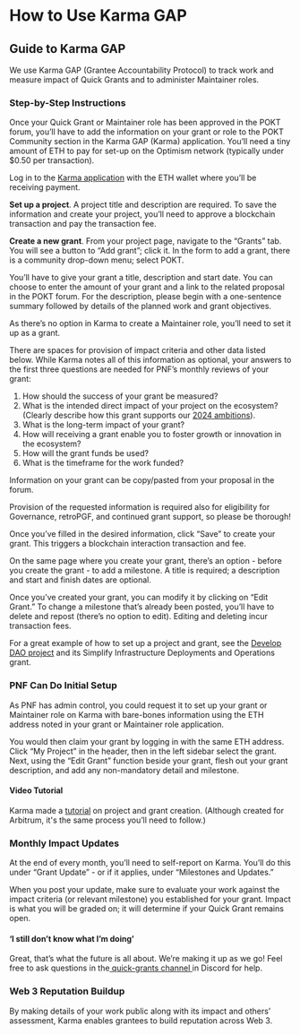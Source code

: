 # How to Use Karma GAP

## Guide to Karma GAP

We use Karma GAP (Grantee Accountability Protocol) to track work and measure impact of Quick Grants and to administer Maintainer roles.

### Step-by-Step Instructions

Once your Quick Grant or Maintainer role has been approved in the POKT forum, you’ll have to add the information on your grant or role to the POKT Community section in the Karma GAP (Karma) application. You’ll need a tiny amount of ETH to pay for set-up on the Optimism network (typically under $0.50 per transaction).

Log in to the [Karma application](https://gap.karmahq.xyz/) with the ETH wallet where you’ll be receiving payment.

**Set up a project**. A project title and description are required. To save the information and create your project, you’ll need to approve a blockchain transaction and pay the transaction fee.

**Create a new grant**. From your project page, navigate to the “Grants” tab. You will see a button to “Add grant”; click it. In the form to add a grant, there is a community drop-down menu; select POKT.

You’ll have to give your grant a title, description and start date. You can choose to enter the amount of your grant and a link to the related proposal in the POKT forum. For the description, please begin with a one-sentence summary followed by details of the planned work and grant objectives.

As there’s no option in Karma to create a Maintainer role, you’ll need to set it up as a grant.

There are spaces for provision of impact criteria and other data listed below. While Karma notes all of this information as optional, your answers to the first three questions are needed for PNF’s monthly reviews of your grant:

1. How should the success of your grant be measured?
2. What is the intended direct impact of your project on the ecosystem? (Clearly describe how this grant supports our [2024 ambitions](https://www.google.com/url?q=https://forum.pokt.network/t/pnf-ecosystem-strategy-and-ambitions-update/4836\&sa=D\&source=editors\&ust=1713496410018252\&usg=AOvVaw2dV5xyZz4I4x-V4FilDpRG)).
3. What is the long-term impact of your grant?
4. How will receiving a grant enable you to foster growth or innovation in the ecosystem?
5. How will the grant funds be used?
6. What is the timeframe for the work funded?

Information on your grant can be copy/pasted from your proposal in the forum.

Provision of the requested information is required also for eligibility for Governance, retroPGF, and continued grant support, so please be thorough!

Once you’ve filled in the desired information, click “Save” to create your grant. This triggers a blockchain interaction transaction and fee.

On the same page where you create your grant, there’s an option - before you create the grant - to add a milestone. A title is required; a description and start and finish dates are optional.

Once you’ve created your grant, you can modify it by clicking on “Edit Grant.” To change a milestone that’s already been posted, you’ll have to delete and repost (there’s no option to edit). Editing and deleting incur transaction fees.

For a great example of how to set up a project and grant, see the [Develop DAO project](https://gap.karmahq.xyz/project/simplify-infrastructure-deployments-and-operations) and its Simplify Infrastructure Deployments and Operations grant.

### PNF Can Do Initial Setup

As PNF has admin control, you could request it to set up your grant or Maintainer role on Karma with bare-bones information using the ETH address noted in your grant or Maintainer role application.

You would then claim your grant by logging in with the same ETH address. Click “My Project” in the header, then in the left sidebar select the grant. Next, using the “Edit Grant” function beside your grant, flesh out your grant description, and add any non-mandatory detail and milestone.

#### Video Tutorial <a href="#h.nkgl23te534k" id="h.nkgl23te534k"></a>

Karma made a [tutorial](https://www.google.com/url?q=https://www.loom.com/share/808079dd4c0a40c69e7ff3368e4bbf5b\&sa=D\&source=editors\&ust=1713496410020798\&usg=AOvVaw10ZO4nSHKzDeuB\_I5xJuOy) on project and grant creation. (Although created for Arbitrum, it's the same process you’ll need to follow.)

### Monthly Impact Updates

At the end of every month, you’ll need to self-report on Karma. You’ll do this under “Grant Update” - or if it applies, under “Milestones and Updates.”

When you post your update, make sure to evaluate your work against the impact criteria (or relevant milestone) you established for your grant. Impact is what you will be graded on; it will determine if your Quick Grant remains open.

#### ‘I still don’t know what I’m doing’ <a href="#h.2l1shzg2in45" id="h.2l1shzg2in45"></a>

Great, that’s what the future is all about. We’re making it up as we go! Feel free to ask questions in the[ quick-grants channel ](https://www.google.com/url?q=https://discord.com/channels/553741558869131266/1210657674669334619\&sa=D\&source=editors\&ust=1713496410021857\&usg=AOvVaw1-XK1yAgoA3jwFDeYNyr4e)in Discord for help.

### Web 3 Reputation Buildup

By making details of your work public along with its impact and others’ assessment, Karma enables grantees to build reputation across Web 3.
